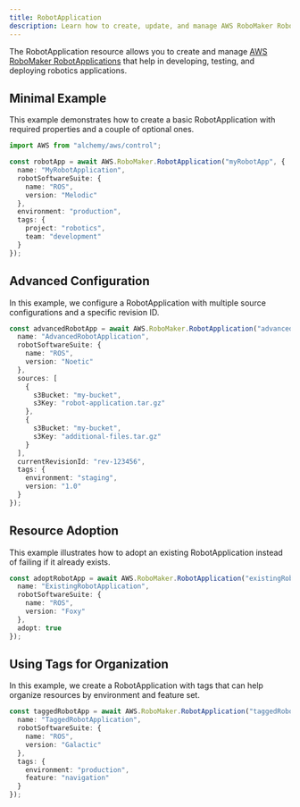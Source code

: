 ```yaml
---
title: RobotApplication
description: Learn how to create, update, and manage AWS RoboMaker RobotApplications using Alchemy Cloud Control.
---
```


The RobotApplication resource allows you to create and manage [AWS RoboMaker RobotApplications](https://docs.aws.amazon.com/robomaker/latest/userguide/) that help in developing, testing, and deploying robotics applications.

## Minimal Example

This example demonstrates how to create a basic RobotApplication with required properties and a couple of optional ones.

```ts
import AWS from "alchemy/aws/control";

const robotApp = await AWS.RoboMaker.RobotApplication("myRobotApp", {
  name: "MyRobotApplication",
  robotSoftwareSuite: {
    name: "ROS",
    version: "Melodic"
  },
  environment: "production",
  tags: {
    project: "robotics",
    team: "development"
  }
});
```

## Advanced Configuration

In this example, we configure a RobotApplication with multiple source configurations and a specific revision ID.

```ts
const advancedRobotApp = await AWS.RoboMaker.RobotApplication("advancedRobotApp", {
  name: "AdvancedRobotApplication",
  robotSoftwareSuite: {
    name: "ROS",
    version: "Noetic"
  },
  sources: [
    {
      s3Bucket: "my-bucket",
      s3Key: "robot-application.tar.gz"
    },
    {
      s3Bucket: "my-bucket",
      s3Key: "additional-files.tar.gz"
    }
  ],
  currentRevisionId: "rev-123456",
  tags: {
    environment: "staging",
    version: "1.0"
  }
});
```

## Resource Adoption

This example illustrates how to adopt an existing RobotApplication instead of failing if it already exists.

```ts
const adoptRobotApp = await AWS.RoboMaker.RobotApplication("existingRobotApp", {
  name: "ExistingRobotApplication",
  robotSoftwareSuite: {
    name: "ROS",
    version: "Foxy"
  },
  adopt: true
});
```

## Using Tags for Organization

In this example, we create a RobotApplication with tags that can help organize resources by environment and feature set.

```ts
const taggedRobotApp = await AWS.RoboMaker.RobotApplication("taggedRobotApp", {
  name: "TaggedRobotApplication",
  robotSoftwareSuite: {
    name: "ROS",
    version: "Galactic"
  },
  tags: {
    environment: "production",
    feature: "navigation"
  }
});
```